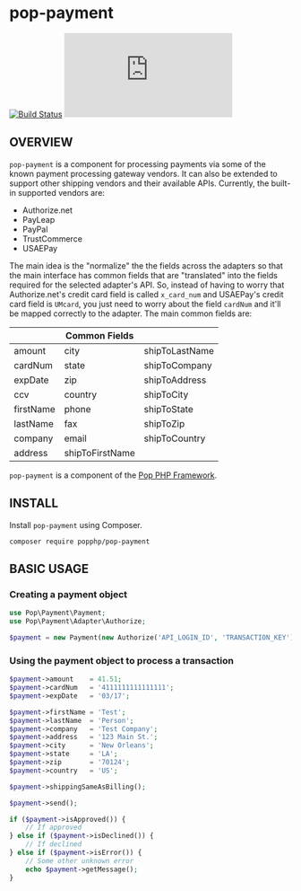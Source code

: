 pop-payment
===========

[![Build Status](https://travis-ci.org/popphp/pop-payment.svg?branch=master)](https://travis-ci.org/popphp/pop-payment)
[![Coverage Status](http://cc.popphp.org/coverage.php?comp=pop-payment)](http://cc.popphp.org/pop-payment/)

OVERVIEW
--------
`pop-payment` is a component for processing payments via some of the known payment processing gateway
vendors. It can also be extended to support other shipping vendors and their available APIs. Currently,
the built-in supported vendors are:

* Authorize.net
* PayLeap
* PayPal
* TrustCommerce
* USAEPay

The main idea is the "normalize" the the fields across the adapters so that the main interface has
common fields that are "translated" into the fields required for the selected adapter's API. So,
instead of having to worry that Authorize.net's credit card field is called `x_card_num` and
USAEPay's credit card field is `UMcard`, you just need to worry about the field `cardNum` and it'll
be mapped correctly to the adapter. The main common fields are:

|                 | Common Fields   |                 |
|-----------------|-----------------|-----------------|
| amount          | city            | shipToLastName  |
| cardNum         | state           | shipToCompany   |
| expDate         | zip             | shipToAddress   |
| ccv             | country         | shipToCity      |
| firstName       | phone           | shipToState     |
| lastName        | fax             | shipToZip       |
| company         | email           | shipToCountry   |
| address         | shipToFirstName |                 |

`pop-payment` is a component of the [Pop PHP Framework](http://www.popphp.org/).

INSTALL
-------

Install `pop-payment` using Composer.

    composer require popphp/pop-payment

BASIC USAGE
-----------

### Creating a payment object

```php
use Pop\Payment\Payment;
use Pop\Payment\Adapter\Authorize;

$payment = new Payment(new Authorize('API_LOGIN_ID', 'TRANSACTION_KEY'));
```

### Using the payment object to process a transaction

```php
$payment->amount    = 41.51;
$payment->cardNum   = '4111111111111111';
$payment->expDate   = '03/17';

$payment->firstName = 'Test';
$payment->lastName  = 'Person';
$payment->company   = 'Test Company';
$payment->address   = '123 Main St.';
$payment->city      = 'New Orleans';
$payment->state     = 'LA';
$payment->zip       = '70124';
$payment->country   = 'US';

$payment->shippingSameAsBilling();

$payment->send();

if ($payment->isApproved()) {
    // If approved
} else if ($payment->isDeclined()) {
    // If declined
} else if ($payment->isError()) {
    // Some other unknown error
    echo $payment->getMessage();
}
```
